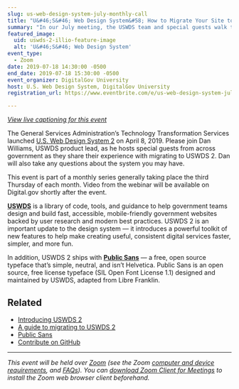 ```yaml
---
slug: us-web-design-system-july-monthly-call
title: "U&#46;S&#46; Web Design System&#58; How to Migrate Your Site to USWDS 2"
summary: "In our July meeting, the USWDS team and special guests walk through migrating sites to USWDS 2 and take any questions you might have."
featured_image: 
  uid: uswds-2-illio-feature-image
  alt: 'U&#46;S&#46; Web Design System'
event_type: 
  - Zoom
date: 2019-07-18 14:30:00 -0500
end_date: 2019-07-18 15:30:00 -0500
event_organizer: DigitalGov University
host: U.S. Web Design System, DigitalGov University
registration_url: https://www.eventbrite.com/e/us-web-design-system-july-monthly-call-registration-63426916615

---
```


_[View live captioning for this event](https://www.captionedtext.com/client/event.aspx?EventID=4069748&CustomerID=321)_

The General Services Administration’s Technology Transformation Services launched [U.S. Web Design System 2](https://designsystem.digital.gov/) on April 8, 2019. Please join Dan Williams, USWDS product lead, as he hosts special guests from across government as they share their experience with migrating to USWDS 2. Dan will also take any questions about the system you may have.

This event is part of a monthly series generally taking place the third Thursday of each month. Video from the webinar will be available on Digital.gov shortly after the event.  

[**USWDS**](https://designsystem.digital.gov/) is a library of code, tools, and guidance to help government teams design and build fast, accessible, mobile-friendly government websites backed by user research and modern best practices. USWDS 2 is an important update to the design system — it introduces a powerful toolkit of new features to help make creating useful, consistent digital services faster, simpler, and more fun.

In addition, USWDS 2 ships with [**Public Sans**](https://public-sans.digital.gov/) — a free, open source typeface that’s simple, neutral, and isn’t Helvetica. Public Sans is an open source, free license typeface (SIL Open Font License 1.1) designed and maintained by USWDS, adapted from Libre Franklin.


## Related

- [Introducing USWDS 2](https://designsystem.digital.gov/whats-new/updates/2019/04/08/introducing-uswds-2-0/)
- [A guide to migrating to USWDS 2](https://designsystem.digital.gov/documentation/migration/)
- [Public Sans](https://public-sans.digital.gov/)
- [Contribute on GitHub](https://github.com/uswds/uswds)

--- 

_This event will be held over [Zoom](https://www.zoom.us/) (see the Zoom [computer and device requirements](https://support.zoom.us/hc/en-us/articles/201362023-System-Requirements-for-PC-Mac-and-Linux), and [FAQs](https://support.zoom.us/hc/en-us/sections/200277708-Frequently-Asked-Questions)). You can [download Zoom Client for Meetings](https://zoom.us/download#client_4meeting) to install the Zoom web browser client beforehand._ 
